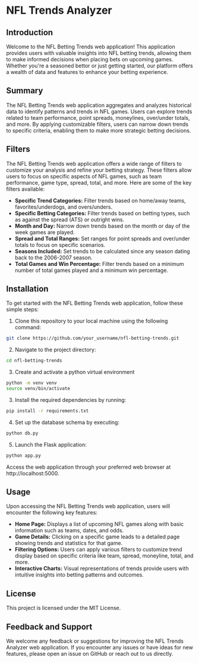 # NFL Trends Analyzer

## Introduction
Welcome to the NFL Betting Trends web application! This application provides users with valuable insights into NFL betting trends, allowing them to make informed decisions when placing bets on upcoming games. Whether you're a seasoned bettor or just getting started, our platform offers a wealth of data and features to enhance your betting experience.

## Summary
The NFL Betting Trends web application aggregates and analyzes historical data to identify patterns and trends in NFL games. Users can explore trends related to team performance, point spreads, moneylines, over/under totals, and more. By applying customizable filters, users can narrow down trends to specific criteria, enabling them to make more strategic betting decisions.

## Filters
The NFL Betting Trends web application offers a wide range of filters to customize your analysis and refine your betting strategy. These filters allow users to focus on specific aspects of NFL games, such as team performance, game type, spread, total, and more. Here are some of the key filters available:

- **Specific Trend Categories:** Filter trends based on home/away teams, favorites/underdogs, and overs/unders.
- **Specific Betting Categories:** Filter trends based on betting types, such as against the spread (ATS) or outright wins.
- **Month and Day:** Narrow down trends based on the month or day of the week games are played.
- **Spread and Total Ranges:** Set ranges for point spreads and over/under totals to focus on specific scenarios.
- **Seasons Included:** Set trends to be calculated since any season dating back to the 2006-2007 season.
- **Total Games and Win Percentage:** Filter trends based on a minimum number of total games played and a minimum win percentage.

## Installation
To get started with the NFL Betting Trends web application, follow these simple steps:

1. Clone this repository to your local machine using the following command:
```bash
git clone https://github.com/your_username/nfl-betting-trends.git
```

2. Navigate to the project directory:
```bash
cd nfl-betting-trends
```

3. Create and activate a python virtual environment
```bash
python -m venv venv
source venv/bin/activate
```

3. Install the required dependencies by running:
```bash
pip install -r requirements.txt
```

4. Set up the database schema by executing:
```bash
python db.py
```

5. Launch the Flask application:
```bash
python app.py
```
Access the web application through your preferred web browser at http://localhost:5000.

## Usage
Upon accessing the NFL Betting Trends web application, users will encounter the following key features:

- **Home Page:** Displays a list of upcoming NFL games along with basic information such as teams, dates, and odds.
- **Game Details:** Clicking on a specific game leads to a detailed page showing trends and statistics for that game.
- **Filtering Options:** Users can apply various filters to customize trend display based on specific criteria like team, spread, moneyline, total, and more.
- **Interactive Charts:** Visual representations of trends provide users with intuitive insights into betting patterns and outcomes.

## License
This project is licensed under the MIT License.

## Feedback and Support
We welcome any feedback or suggestions for improving the NFL Trends Analyzer web application. If you encounter any issues or have ideas for new features, please open an issue on GitHub or reach out to us directly.
